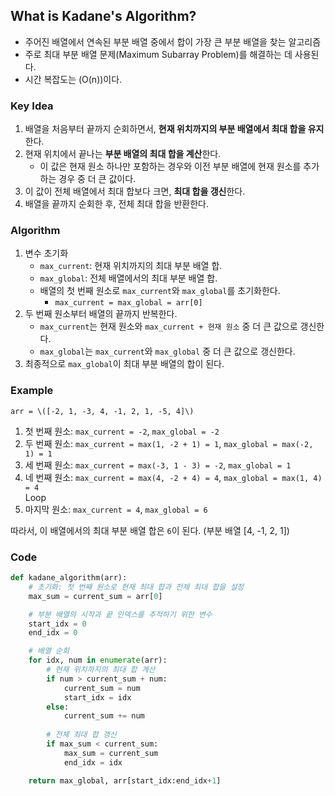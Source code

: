 ## What is Kadane's Algorithm?
- 주어진 배열에서 연속된 부분 배열 중에서 합이 가장 큰 부분 배열을 찾는 알고리즘
- 주로 최대 부분 배열 문제(Maximum Subarray Problem)를 해결하는 데 사용된다.
- 시간 복잡도는 \(O(n)\)이다.

### Key Idea
1. 배열을 처음부터 끝까지 순회하면서, **현재 위치까지의 부분 배열에서 최대 합을 유지**한다.
2. 현재 위치에서 끝나는 **부분 배열의 최대 합을 계산**한다.
   - 이 값은 현재 원소 하나만 포함하는 경우와 이전 부분 배열에 현재 원소를 추가하는 경우 중 더 큰 값이다.
3. 이 값이 전체 배열에서 최대 합보다 크면, **최대 합을 갱신**한다.
4. 배열을 끝까지 순회한 후, 전체 최대 합을 반환한다.

### Algorithm
1. 변수 초기화
   - `max_current`: 현재 위치까지의 최대 부분 배열 합.
   - `max_global`: 전체 배열에서의 최대 부분 배열 합.
   - 배열의 첫 번째 원소로 `max_current`와 `max_global`를 초기화한다.
     - `max_current = max_global = arr[0]`
2. 두 번째 원소부터 배열의 끝까지 반복한다.
   - `max_current`는 현재 원소와 `max_current + 현재 원소` 중 더 큰 값으로 갱신한다.
   - `max_global`는 `max_current`와 `max_global` 중 더 큰 값으로 갱신한다.
3. 최종적으로 `max_global`이 최대 부분 배열의 합이 된다.

### Example
`arr = \([-2, 1, -3, 4, -1, 2, 1, -5, 4]\)`
1. 첫 번째 원소: `max_current = -2`, `max_global = -2`
2. 두 번째 원소: `max_current = max(1, -2 + 1) = 1`, `max_global = max(-2, 1) = 1`
3. 세 번째 원소: `max_current = max(-3, 1 - 3) = -2`, `max_global = 1`
4. 네 번째 원소: `max_current = max(4, -2 + 4) = 4`, `max_global = max(1, 4) = 4`   
    Loop
5. 마지막 원소: `max_current = 4`, `max_global = 6`

따라서, 이 배열에서의 최대 부분 배열 합은 `6`이 된다. (부분 배열 [4, -1, 2, 1])

### Code
``` python
def kadane_algorithm(arr):
    # 초기화: 첫 번째 원소로 현재 최대 합과 전체 최대 합을 설정
    max_sum = current_sum = arr[0]

    # 부분 배열의 시작과 끝 인덱스를 추적하기 위한 변수
    start_idx = 0
    end_idx = 0

    # 배열 순회
    for idx, num in enumerate(arr):
        # 현재 위치까지의 최대 합 계산
        if num > current_sum + num:
            current_sum = num
            start_idx = idx
        else:
            current_sum += num
        
        # 전체 최대 합 갱신
        if max_sum < current_sum:
            max_sum = current_sum
            end_idx = idx

    return max_global, arr[start_idx:end_idx+1]
```
